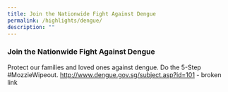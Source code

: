 ```yaml
---
title: Join the Nationwide Fight Against Dengue
permalink: /highlights/dengue/
description: ""
---
```

### Join the Nationwide Fight Against Dengue

Protect our families and loved ones against dengue. Do the 5-Step #MozzieWipeout.
http://www.dengue.gov.sg/subject.asp?id=101 - broken link